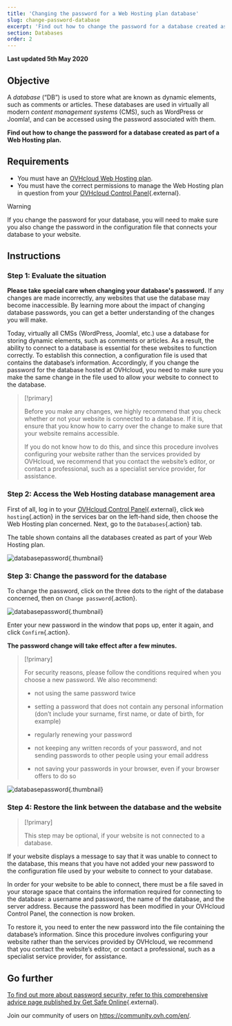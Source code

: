 ```yaml
---
title: 'Changing the password for a Web Hosting plan database'
slug: change-password-database
excerpt: 'Find out how to change the password for a database created as part of a Web Hosting plan'
section: Databases
order: 2
---
```


**Last updated 5th May 2020**

## Objective

A *database* (“DB”) is used to store what are known as dynamic elements, such as comments or articles. These databases are used in virtually all modern *content management systems* (CMS), such as WordPress or Joomla!, and can be accessed using the password associated with them.

**Find out how to change the password for a database created as part of a Web Hosting plan.**

## Requirements

- You must have an [OVHcloud Web Hosting plan](https://www.ovh.com/sg/web-hosting/).
- You must have the correct permissions to manage the Web Hosting plan in question from your [OVHcloud Control Panel](https://ca.ovh.com/auth/?action=gotomanager){.external}.

> [!warning]
>
> If you change the password for your database, you will need to make sure you also change the password in the configuration file that connects your database to your website.
>

## Instructions

### Step 1: Evaluate the situation

**Please take special care when changing your database's password.** If any changes are made incorrectly, any websites that use the database may become inaccessible. By learning more about the impact of changing database passwords, you can get a better understanding of the changes you will make.

Today, virtually all CMSs (WordPress, Joomla!, etc.) use a database for storing dynamic elements, such as comments or articles. As a result, the ability to connect to a database is essential for these websites to function correctly. To establish this connection, a configuration file is used that contains the database’s information. Accordingly, if you change the password for the database hosted at OVHcloud, you need to make sure you make the same change in the file used to allow your website to connect to the database.

> [!primary]
>
> Before you make any changes, we highly recommend that you check whether or not your website is connected to a database. If it is, ensure that you know how to carry over the change to make sure that your website remains accessible.
>
> If you do not know how to do this, and since this procedure involves configuring your website rather than the services provided by OVHcloud, we recommend that you contact the website’s editor, or contact a professional, such as a specialist service provider, for assistance.
>

### Step 2: Access the Web Hosting database management area

First of all, log in to your [OVHcloud Control Panel](https://ca.ovh.com/auth/?action=gotomanager){.external}, click `Web hosting`{.action} in the services bar on the left-hand side, then choose the Web Hosting plan concerned. Next, go to the `Databases`{.action} tab.

The table shown contains all the databases created as part of your Web Hosting plan.

![databasepassword](images/database-password-step1.png){.thumbnail}

### Step 3: Change the password for the database

To change the password, click on the three dots to the right of the database concerned, then on `Change password`{.action}.

![databasepassword](images/database-password-step2.png){.thumbnail}

Enter your new password in the window that pops up, enter it again, and click `Confirm`{.action}.

**The password change will take effect after a few minutes.**

> [!primary]
>
> For security reasons, please follow the conditions required when you choose a new password. We also recommend:
>
> - not using the same password twice
>
> - setting a password that does not contain any personal information (don’t include your surname, first name, or date of birth, for example)
>
> - regularly renewing your password 
>
> - not keeping any written records of your password, and not sending passwords to other people using your email address
>
> - not saving your passwords in your browser, even if your browser offers to do so
>

![databasepassword](images/database-password-step3.png){.thumbnail}

### Step 4: Restore the link between the database and the website

> [!primary]
>
> This step may be optional, if your website is not connected to a database.
>

If your website displays a message to say that it was unable to connect to the database, this means that you have not added your new password to the configuration file used by your website to connect to your database.

In order for your website to be able to connect, there must be a file saved in your storage space that contains the information required for connecting to the database: a username and password, the name of the database, and the server address. Because the password has been modified in your OVHcloud Control Panel, the connection is now broken.

To restore it, you need to enter the new password into the file containing the database’s information. Since this procedure involves configuring your website rather than the services provided by OVHcloud, we recommend that you contact the website’s editor, or contact a professional, such as a specialist service provider, for assistance.

## Go further

[To find out more about password security, refer to this comprehensive advice page published by Get Safe Online](https://www.getsafeonline.org/protecting-yourself/passwords/){.external}.

Join our community of users on <https://community.ovh.com/en/>.

